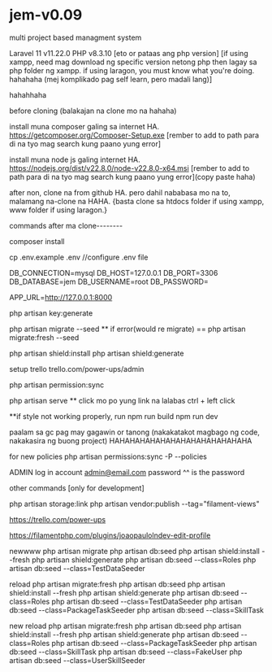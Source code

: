 # jem-v0.09
 
 multi project based managment system

Laravel 11 v11.22.0
PHP v8.3.10   [eto or pataas ang php version] [if using xampp, need mag download ng specific version netong php then lagay sa php folder ng xampp. if using laragon, you must know what you're doing. hahahaha (mej komplikado pag self learn, pero madali lang)]

hahahhaha

before cloning (balakajan na clone mo na hahaha)

install muna composer galing sa internet HA.
https://getcomposer.org/Composer-Setup.exe
[rember to add to path para di na tyo mag search kung paano yung error]

install muna node js galing internet HA.
https://nodejs.org/dist/v22.8.0/node-v22.8.0-x64.msi
[rember to add to path para di na tyo mag search kung paano yung error](copy paste haha)

after non, clone na from github HA. pero dahil nababasa mo na to, malamang na-clone na HAHA.
{basta clone sa htdocs folder if using xampp, www folder if using laragon.}

commands after ma clone--------

composer install

cp .env.example .env
//configure .env file 

DB_CONNECTION=mysql
DB_HOST=127.0.0.1
DB_PORT=3306
DB_DATABASE=jem
DB_USERNAME=root
DB_PASSWORD=

APP_URL=http://127.0.0.1:8000

php artisan key:generate

php artisan migrate --seed
** if error(would re migrate) == php artisan migrate:fresh --seed




 php artisan shield:install
 php artisan shield:generate



 setup trello
 trello.com/power-ups/admin











php artisan permission:sync

php artisan serve
** click mo po yung link na lalabas ctrl + left click

**if style not working properly, run
npm run build
npm run dev

paalam sa gc pag may gagawin or tanong (nakakatakot magbago ng code, nakakasira ng buong project) HAHAHAHAHAHAHAHAHAHAHAHAHAHA


for new policies
php artisan permissions:sync -P --policies


ADMIN log in account
admin@email.com
password
^^ is the password


other commands [only for development]

php artisan storage:link
php artisan vendor:publish --tag="filament-views"

https://trello.com/power-ups

https://filamentphp.com/plugins/joaopaulolndev-edit-profile





newwww
php artisan migrate
php artisan db:seed
php artisan shield:install --fresh
php artisan shield:generate
php artisan db:seed --class=Roles
php artisan db:seed --class=TestDataSeeder

reload
php artisan migrate:fresh
php artisan db:seed
php artisan shield:install --fresh
php artisan shield:generate
php artisan db:seed --class=Roles
php artisan db:seed --class=TestDataSeeder
php artisan db:seed --class=PackageTaskSeeder
php artisan db:seed --class=SkillTask

new reload
php artisan migrate:fresh
php artisan db:seed
php artisan shield:install --fresh
php artisan shield:generate
php artisan db:seed --class=Roles
php artisan db:seed --class=PackageTaskSeeder
php artisan db:seed --class=SkillTask
php artisan db:seed --class=FakeUser
php artisan db:seed --class=UserSkillSeeder



